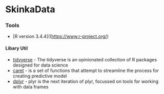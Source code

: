 # SkinkaData
 ### Tools
 - [R version 3.4.4]((https://www.r-project.org/)
 #### Libary Util
- [tidyverse](https://www.tidyverse.org/) - The tidyverse is an opinionated collection of R packages designed for data science
- [caret](http://topepo.github.io/caret/index.html) - is a set of functions that attempt to streamline the process for creating predictive model
- [dplyr](https://www.r-project.org/nosvn/pandoc/dplyr.html) - plyr is the next iteration of plyr, focussed on tools for working with data frames 

